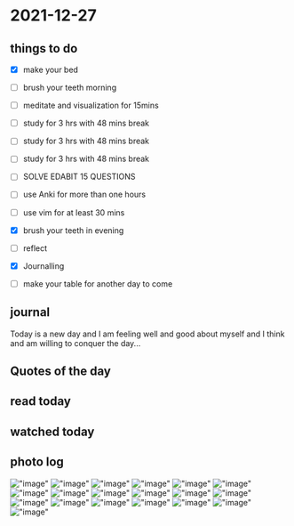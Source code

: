 # 2021-12-27

## things to do 

- [x] make your bed
- [ ] brush your teeth morning
- [ ] meditate and visualization for 15mins


- [ ] study for 3 hrs with 48 mins break
- [ ] study for 3 hrs with 48 mins break
- [ ] study for 3 hrs with 48 mins break

- [ ] SOLVE EDABIT 15 QUESTIONS



- [ ] use Anki for more than one hours 
- [ ] use vim for at least 30 mins 


- [x] brush your teeth in evening
- [ ] reflect
- [x] Journalling
- [ ] make your table for another day to come 

## journal 
Today is a  new day and I am feeling well and good about myself and I think and am willing to conquer the day...

## Quotes of the day  

## read today 

## watched today 

## photo log



!["image"](./media/Screenshot-from-2021-12-27-08-30-29.png)
!["image"](./media/Screenshot-from-2021-12-27-09-14-25.png)
!["image"](./media/Screenshot-from-2021-12-27-09-14-41.png)
!["image"](./media/Screenshot-from-2021-12-27-09-15-05.png)
!["image"](./media/Screenshot-from-2021-12-27-09-15-23.png)
!["image"](./media/Screenshot-from-2021-12-27-09-15-35.png)
!["image"](./media/Screenshot-from-2021-12-27-09-15-46.png)
!["image"](./media/Screenshot-from-2021-12-27-09-16-01.png)
!["image"](./media/Screenshot-from-2021-12-27-09-16-26.png)
!["image"](./media/Screenshot-from-2021-12-27-09-16-48.png)
!["image"](./media/Screenshot-from-2021-12-27-09-17-00.png)
!["image"](./media/Screenshot-from-2021-12-27-09-17-17.png)
!["image"](./media/Screenshot-from-2021-12-27-09-17-30.png)
!["image"](./media/Screenshot-from-2021-12-27-09-17-44.png)
!["image"](./media/Screenshot-from-2021-12-27-09-17-58.png)
!["image"](./media/Screenshot-from-2021-12-27-09-18-08.png)
!["image"](./media/Screenshot-from-2021-12-27-09-18-22.png)
!["image"](./media/Screenshot-from-2021-12-27-09-18-44.png)
!["image"](./media/Screenshot-from-2021-12-27-09-18-53.png)

